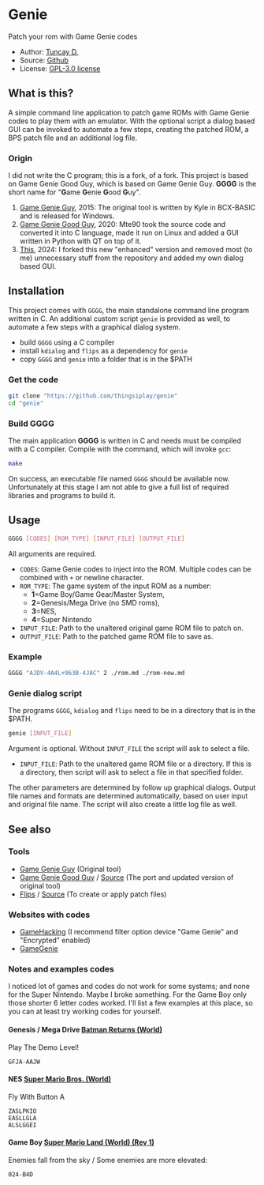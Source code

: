 # Genie

Patch your rom with Game Genie codes

- Author: [Tuncay D.](https://github.com/thingsiplay)
- Source: [Github](https://github.com/thingsiplay/genie)
- License: [GPL-3.0 license](LICENSE)

## What is this?

A simple command line application to patch game ROMs with Game Genie codes to
play them with an emulator. With the optional script a dialog based GUI can
be invoked to automate a few steps, creating the patched ROM, a BPS patch file
and an additional log file.

### Origin

I did not write the C program; this is a fork, of a fork. This project is based
on Game Genie Good Guy, which is based on Game Genie Guy. **GGGG** is the short
name for "**G**ame **G**enie **G**ood **G**uy".

1. [Game Genie Guy](https://www.romhacking.net/utilities/1054/), 2015: The
   original tool is written by Kyle in BCX-BASIC and is released for Windows.
2. [Game Genie Good Guy](https://github.com/Mte90/Game-Genie-Good-Guy), 2020:
   Mte90 took the source code and converted it into C language, made it run on
   Linux and added a GUI written in Python with QT on top of it.
3. [This](https://github.com/thingsiplay/genie), 2024: I forked this new
   "enhanced" version and removed most (to me) unnecessary stuff from the
   repository and added my own dialog based GUI.

## Installation

This project comes with `GGGG`, the main standalone command line program
written in C. An additional custom script `genie` is provided as well, to
automate a few steps with a graphical dialog system.

- build `GGGG` using a C compiler
- install `kdialog` and `flips` as a dependency for `genie`
- copy `GGGG` and `genie` into a folder that is in the $PATH

### Get the code

```bash
git clone "https://github.com/thingsiplay/genie"
cd "genie"
```

### Build GGGG

The main application **GGGG** is written in C and needs must be compiled with a
C compiler. Compile with the command, which will invoke `gcc`:

```bash
make
```

On success, an executable file named `GGGG` should be available now.
Unfortunately at this stage I am not able to give a full list of required
libraries and programs to build it.

## Usage

```bash
GGGG [CODES] [ROM_TYPE] [INPUT_FILE] [OUTPUT_FILE]
```

All arguments are required.

- `CODES`: Game Genie codes to inject into the ROM. Multiple codes can be
  combined with `+` or newline character.
- `ROM_TYPE`: The game system of the input ROM as a number:
  - **1**=Game Boy/Game Gear/Master System,
  - **2**=Genesis/Mega Drive (no SMD roms),
  - **3**=NES,
  - **4**=Super Nintendo
- `INPUT_FILE`: Path to the unaltered original game ROM file to patch on.
- `OUTPUT_FILE`: Path to the patched game ROM file to save as.

### Example

```bash
GGGG "AJDV-4A4L+963B-4JAC" 2 ./rom.md ./rom-new.md
```

### Genie dialog script

The programs `GGGG`, `kdialog` and `flips` need to be in a directory that is in
the $PATH.

```bash
genie [INPUT_FILE]
```

Argument is optional. Without `INPUT_FILE` the script will ask to select a
file.

- `INPUT_FILE`: Path to the unaltered game ROM file or a directory. If this is
  a directory, then script will ask to select a file in that specified folder.

The other parameters are determined by follow up graphical dialogs. Output file
names and formats are determined automatically, based on user input and
original file name. The script will also create a little log file as well.

## See also

### Tools

- [Game Genie Guy](https://www.romhacking.net/utilities/1054/) (Original tool)
- [Game Genie Good Guy](https://www.romhacking.net/utilities/1484/) / [Source](https://github.com/Mte90/Game-Genie-Good-Guy)
  (The port and updated version of original tool)
- [Flips](https://www.romhacking.net/utilities/1040/) / [Source](https://github.com/Alcaro/Flips)
  (To create or apply patch files)

### Websites with codes

- [GameHacking](https://gamehacking.org/) (I recommend filter option device
  "Game Genie" and "Encrypted" enabled)
- [GameGenie](https://www.gamegenie.com/)

### Notes and examples codes

I noticed lot of games and codes do not work for some systems; and none for the
Super Nintendo. Maybe I broke something. For the Game Boy only those shorter 6
letter codes worked. I'll list a few examples at this place, so you can at
least try working codes for yourself.

#### Genesis / Mega Drive [Batman Returns (World)](https://gamehacking.org/game/14798/?name=&format=genie&enc=on)

Play The Demo Level!

```
GFJA-AAJW
```

#### NES [Super Mario Bros. (World)](https://gamehacking.org/game/31010/?name=&format=genie&enc=on)

Fly With Button A

```
ZASLPKIO
EASLLGLA
ALSLGGEI
```

#### Game Boy [Super Mario Land (World) (Rev 1)](https://gamehacking.org/game/2008/?name=&format=genie&enc=on)

Enemies fall from the sky / Some enemies are more elevated:

```
024-B4D
```
